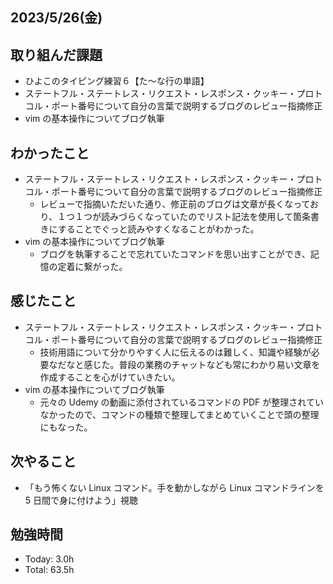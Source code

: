 ## 2023/5/26(金)

## 取り組んだ課題

- ひよこのタイピング練習６【た～な行の単語】
- ステートフル・ステートレス・リクエスト・レスポンス・クッキー・プロトコル・ポート番号について自分の言葉で説明するブログのレビュー指摘修正
- vim の基本操作についてブログ執筆

## わかったこと

- ステートフル・ステートレス・リクエスト・レスポンス・クッキー・プロトコル・ポート番号について自分の言葉で説明するブログのレビュー指摘修正
  - レビューで指摘いただいた通り、修正前のブログは文章が長くなっており、１つ１つが読みづらくなっていたのでリスト記法を使用して箇条書きにすることでぐっと読みやすくなることがわかった。
- vim の基本操作についてブログ執筆
  - ブログを執筆することで忘れていたコマンドを思い出すことができ、記憶の定着に繋がった。

## 感じたこと

- ステートフル・ステートレス・リクエスト・レスポンス・クッキー・プロトコル・ポート番号について自分の言葉で説明するブログのレビュー指摘修正
  - 技術用語について分かりやすく人に伝えるのは難しく、知識や経験が必要なだなと感じた。普段の業務のチャットなども常にわかり易い文章を作成することを心がけていきたい。
- vim の基本操作についてブログ執筆
  - 元々の Udemy の動画に添付されているコマンドの PDF が整理されていなかったので、コマンドの種類で整理してまとめていくことで頭の整理にもなった。

## 次やること

- 「もう怖くない Linux コマンド。手を動かしながら Linux コマンドラインを 5 日間で身に付けよう」視聴

## 勉強時間

- Today: 3.0h
- Total: 63.5h
